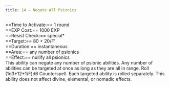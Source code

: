 ```yaml
---
title: 14 – Negate All Psionics
---
```

==Time to Activate:== 1 round  
==EXP Cost:== 1000 EXP  
==Resist Check:== special*  
==Target:== 80 + 20/F’  
==Duration:== instantaneous  
==Area:== any number of psionics  
==Effect:== nullify all psionics  
This ability can negate any number of psionic abilities. Any number of abilities can be targeted at once as long as they are all in range. Roll (1d3+12+1/F)d6 Counterspell. Each targeted ability is rolled separately. This ability does not affect divine, elemental, or nomadic effects.  

